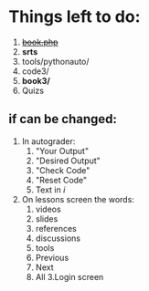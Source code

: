 Things left to do:
=================

1. ~~[book.php](book.php)~~
2. **srts**
5. tools/pythonauto/
6. code3/
7. **book3/**
8. Quizs


if can be changed:
-----------------
1. In autograder: 
   1. "Your Output"
   2. "Desired Output"
   3. "Check Code"
   4. "Reset Code"
   5. Text in *i*
2. On lessons screen the words:
   1. videos
   2. slides
   3. references
   4. discussions
   5. tools
   6. Previous
   7. Next
   8. All
3.Login screen 
   
